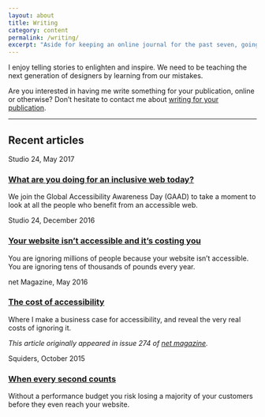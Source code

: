 ```yaml
---
layout: about
title: Writing
category: content
permalink: /writing/
excerpt: "Aside for keeping an online journal for the past seven, going on eight years, I sometimes have the honour of writing elsewhere."
---
```

I enjoy telling stories to enlighten and inspire. We need to be teaching the next generation of designers by learning from our mistakes.

Are you interested in having me write something for your publication, online or otherwise? Don&rsquo;t hesitate to contact me about <a href="mailto:carloserikssonconsultancy@gmail.com" class="link--tertiary">writing for your publication</a>.

<hr>

<h2 class="visuallyhidden">Recent articles</h2>

<div class="article-preview">
  <span class="small-caps">Studio 24, May 2017</span>

  <h3 class="h3 no-margin"><a href="http://www.studio24.net/blog/what-are-you-doing-for-an-inclusive-web-today/">What are you doing for an inclusive web today?</a></h3>

  <p>We join the Global Accessibility Awareness Day (GAAD) to take a moment to look at all the people who benefit from an accessible web.</p>
</div>

<div class="article-preview">
  <span class="small-caps">Studio 24, December 2016</span>

  <h3 class="h3 no-margin"><a href="http://www.studio24.net/blog/your-website-isnt-accessible-and-its-costing-you/">Your website isn’t accessible and it’s costing you</a></h3>

  <p>You are ignoring millions of people because your website isn’t accessible. You are ignoring tens of thousands of pounds every year.</p>
</div>

<div class="article-preview">
	<span class="small-caps">net Magazine, May 2016</span>

   <h3 class="h3 no-margin"><a href="https://medium.com/net-magazine/the-cost-of-accessibility-90c875420239#.h3jncilu1">The cost of accessibility</a></h3>

   <p>Where I make a business case for accessibility, and reveal the very real costs of ignoring it.</p>
  <p><em>This article originally appeared in issue 274 of <a href="http://www.creativebloq.com/netmag/issue-274-101517513">net magazine</a>.</em></p>
</div>

<div class="article-preview">
	<span class="small-caps">Squiders, October 2015</span>

   <h3 class="h3 no-margin"><a href="http://www.squiders.com/web-design-articles/when-every-second-counts/">When every second counts</a></h3>

   <p>Without a performance budget you risk losing a majority of your customers before they even reach your website.</p>
</div>
